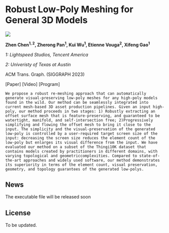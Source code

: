 # Robust Low-Poly Meshing for General 3D Models
![](imgs/gallery_24dpi.png)

**Zhen Chen$^{1,2}$, Zherong Pan$^1$, Kui Wu$^1$, Etienne Vouga$^2$, Xifeng Gao$^1$**

*1: Lightspeed Studios, Tencent America*

*2: Univeristy of Texas at Austin*

ACM Trans. Graph. (SIGGRAPH 2023)

[Paper] [Video] [Program]

```
We propose a robust re-meshing approach that can automatically generate visual-preserving low-poly meshes for any high-poly models found in the wild. Our method can be seamlessly integrated into current mesh-based 3D asset production pipelines. Given an input high-poly, our method proceeds in two stages: 1) Robustly extracting an offset surface mesh that is feature-preserving, and guaranteed to be watertight, manifold, and self-intersection free; 2)Progressively simplifying and flowing the offset mesh to bring it close to the input. The simplicity and the visual-preservation of the generated low-poly is controlled by a user-required target screen size of the input: decreasing the screen size reduces the element count of the low-poly but enlarges its visual difference from the input. We have evaluated our method on a subset of the Thingi10K dataset that contains models created by practitioners in different domains, with varying topological and geometriccomplexities. Compared to state-of-the-art approaches and widely used software, our method demonstrates its superiority in terms of the element count, visual preservation, geometry, and topology guarantees of the generated low-polys.
```

## News
The executable file will be released soon


## License
To be updated.
